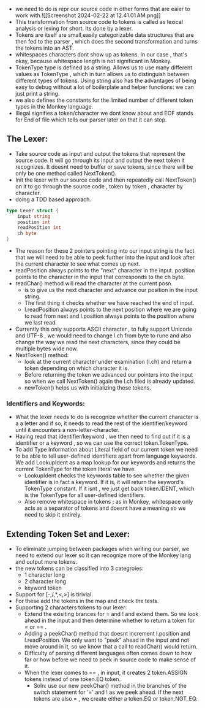 - we need to do is repr our source code in other forms that are eaier to work with.![[Screenshot 2024-02-22 at 12.41.01 AM.png]]
- This transformation from source code to tokens is called as lexical analysis or lexing for short. Its done by a lexer.
- Tokens are itself are small,easily categorizable data structures that are then fed to the parser , which does the second transformation and turns the tokens into an AST.
- whitespaces characters dont show up as tokens. In our case , that's okay, because whitespace length is not significant in Monkey.
- TokenType type is defined as a string. Allows us to use many different values as TokenType , which in turn allows us to distinguish between different types of tokens. Using string also has the advantages of being easy to debug without a lot of boilerplate and helper functions: we can just print a string.
- we also defines the constants for the limited number of different token types in the Monkey language.
- Illegal signifies a token/character we dont know about and EOF stands for End of file which tells our parser later on that it can stop.

## The Lexer:
- Take source code as input and output the tokens that represent the source code. It will go through its input and output the next token it recognizes. It doesnt need to buffer or save tokens, since there will be only be one method called NextToken().
- Init the lexer with our source code and then repeatedly call NextToken() on it to go through the source code , token by token , character by character.
- doing a TDD based approach.

```go 
type Lexer struct {
	input string 
	position int 
	readPosition int 
	ch byte 
}
```
- The reason for these 2 pointers pointing into our input string is the fact that we will need to be able to peek further into the input and look after the current character to see what comes up next.
- readPosition always points to the "next" character in the input. position points to the character in the input that corresponds to the ch byte.
- readChar() method will read the character at the current posn.
	- is to give us the next character and advance our position in the input string.
	- The first thing it checks whether we have reached the end of input.
	- l.readPosition always points to the next position where we are going to read from next and l.position always points to the position where we last read.
- Currently this only supports ASCII character , to fully support Unicode and UTF-8 , we would need to change l.ch from byte to rune and also change the way we read the next characters, since they could be multiple bytes wide now.
- NextToken() method:
	- look at the current character under examination (l.ch) and return a token depending on which character it is.
	- Before returning the token we advanced our pointers into the input so when we call NextToken() again the l.ch filed is already updated.
	- newToken() helps us with initializing these tokens.

### Identifiers and Keywords:
- What the lexer needs to do is recognize whether the current character is a a letter and if so, it needs to read the rest of the identifier/keyword until it encounters a non-letter-character. 
- Having read that identifier/keyword , we then need to find out if it is a identifier or a keyword , so we can use the correct token.TokenType.
- To add Type Information about Literal field of our current token we need to be able to tell user-defined identifiers apart from language keywords. We add LookupIdent as a map lookup for our keywords and returns the current TokenType for the token literal we have.
	- LookupIdent checks the keywords table to see whether the given identifier is in fact a keyword. If it is, it will return the keyword's TokenType constant. If it isnt , we just get back token.IDENT, which is the TokenType for all user-defined identifiers.
	- Also remove whitespace in tokens ; as in Monkey, whitespace only acts as a separator of tokens and doesnt have a meaning so we need to skip it entirely.

## Extending Token Set and Lexer:
- To eliminate jumping between packages when writing our parser, we need to extend our lexer so it can recognize more of the Monkey lang and output more tokens.
- the new tokens can be classified into 3 categroies:
	- 1 character long 
	- 2 character long 
	- keyword token
- Support for \[-,\/,*,<,>] is tirivial.
- For these add the tokens in the map and check the tests.
- Supporting 2 characters tokens to our lexer:
	- Extend the exisiting brances for = and ! and extend them. So we look ahead in the input and then determine whether to return a token for = or == .
	- Adding a peekChar() method that doesnt increment l.position and l.readPosition. We only want to "peek" ahead in the input and not move around in it, so we know that a call to readChar() would return.
	- Difficulty of parsing different languages often comes down to how far or how before we need to peek in source code to make sense of it.
	- When the lexer comes to == , in input, it creates 2 token.ASSIGN tokens instead of one token.EQ token.
		- Soln: use our new peekChar() method in the branches of the switch statement for '=' and ! as we peek ahead. If the next tokens are also = , we create either a token.EQ or token.NOT_EQ.